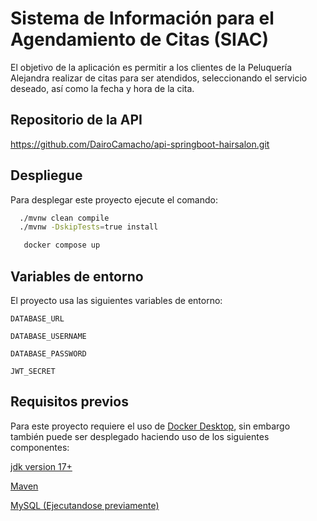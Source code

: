 
# Sistema de Información para el Agendamiento de Citas (SIAC)

El objetivo de la aplicación es permitir a los clientes de la Peluquería Alejandra realizar de citas para ser atendidos, seleccionando el servicio deseado, así como la fecha y hora de la cita.


## Repositorio de la API

https://github.com/DairoCamacho/api-springboot-hairsalon.git



## Despliegue

Para desplegar este proyecto ejecute el comando:

```bash
  ./mvnw clean compile
  ./mvnw -DskipTests=true install
```
```bash
   docker compose up
```


## Variables de entorno

El proyecto usa las siguientes variables de entorno:

`DATABASE_URL`

`DATABASE_USERNAME`

`DATABASE_PASSWORD`

`JWT_SECRET`


## Requisitos previos

Para este proyecto requiere el uso de [Docker Desktop](https://www.docker.com/products/docker-desktop/), 
sin embargo también puede ser desplegado haciendo uso  de los siguientes componentes:
  
  [jdk version 17+](https://www.oracle.com/java/technologies/javase/jdk17-archive-downloads.html)

  [Maven](https://maven.apache.org/download.cgi)
  
  [MySQL (Ejecutandose previamente)](https://www.apachefriends.org/download.html)
